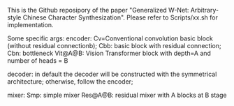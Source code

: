 This is the Github reposipory of the paper "Generalized W-Net: Arbitrary-style Chinese Character Synthesization". 
Please refer to Scripts/xx.sh for implementation.


Some specific args:
encoder: 
    Cv=Conventional convolution basic block (without residual connectionb); 
    Cbb: basic block with residual connection; 
    Cbn: bottleneck
    Vit@A@B: Vision Transformer block with depth=A and number of heads = B

decoder: in default the decoder will be constructed with the symmetrical architecture; otherwise, follow the encoder;

mixer: 
    Smp: simple mixer
    Res@A@B: residual mixer with A blocks at B stage